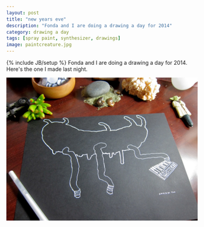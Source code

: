 ```yaml
---
layout: post
title: "new years eve"
description: "Fonda and I are doing a drawing a day for 2014"
category: drawing a day
tags: [spray paint, synthesizer, drawings]
image: paintcreature.jpg
---
```

{% include JB/setup %}
Fonda and I are doing a drawing a day for 2014. Here's the one I made last night.

<img src="/images/paintcreature.jpg" />